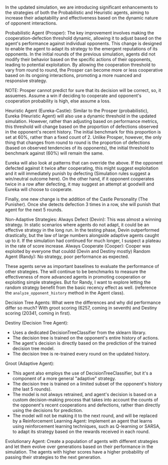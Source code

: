 In the updated simulation, we are introducing significant enhancements to the strategies of both the Probabilistic and Heuristic agents, aiming to increase their adaptability and effectiveness based on the dynamic nature of opponent interactions.

Probabilistic Agent (Prosper): The key improvement involves making the cooperation-defection threshold dynamic, allowing it to adjust based on the agent's performance against individual opponents. This change is designed to enable the agent to adapt its strategy to the emergent reputations of its opponents. In the initial rounds of the previous simulation, agents did not modify their behavior based on the specific actions of their opponents, leading to potential exploitation. By allowing the cooperation threshold to vary from round to round, the Prosper can become more or less cooperative based on its ongoing interactions, promoting a more nuanced and responsive strategy.

NOTE: Prosper cannot predict for sure that its decision will be correct, so, it assuemes. Assume a win if deciding to cooperate and opponent's cooperation probability is high, else assume a loss.
       

Heuristic Agent (Eureka-Castle): Similar to the Prosper (probabilistic), Eureka (Heuristic Agent) will also use a dynamic threshold in the updated simulation. However, rather than adjusting based on performance metrics, this threshold will change based on the proportion of defections observed in the opponent's recent history. The initial benchmark for this proportion is set at 60%, rather than a fixed count of 2. Unlike Prosper, however, the only thing that changes from round to round is the proportion of defections (based on observed tendencies of its opponents), the initial threshold to benchmark against (60%) will remain the same.

Eureka will also look at patterns that can override the above. If the opponent defected against it twice after cooperating, this might suggest exploitation and it will immediately punish by defecting (Simulation rules suggest a win/neutral outcome here). On the other hand, if it opponent cooperates twice in a row after defecting, it may suggest an attempt at goodwill and Eureka will choose to cooperate.

Finally, one new change is the addition of the Castle Personality (The Punisher). Once she detects defection 3 times in a row, she will punish that agent for the next 5 rounds.


Non-Adaptive Strategies:
Always Defect (Devin): This was almost a winning strategy. In static scenarios where agents do not adapt, it could be an effective strategy in the long run. In the testing phase, Devin outperformed drastically, but the law of large numbers alongside adaptive agents caught up to it. If the simulation had continued for much longer, I suspect a plateau in the rate of score increase.
Always Cooperate (Cooper): Cooper was exploited by everyone that couldd (Devin and Destiny mostly)
Random Agent (Randy): No strategy, poor performance as expected.

These agents serve as important baselines to evaluate the performance of other strategies. The will continue to be benchmarks to measure the effectiveness of more advanced agents in promoting cooperation or exploiting simple strategies. But for Randy, I want to explore letting the random strategy benefit from the basic recency effect as well. (reference the `analyze_opponent_history` method in the Agent class).

Decision Tree Agents:
What were the differences and why did performance differ so much? With groot scoring (6257, coming in seventh) and Destiny scoring (20341, coming in first). 

Destiny (Decision Tree Agent):
- Uses a dedicated DecisionTreeClassifier from the sklearn library.
- The decision tree is trained on the opponent's entire history of actions.
- The agent's decision is directly based on the prediction of the trained decision tree model.
- The decision tree is re-trained every round on the updated history.

Groot (Adaptive Agent):
- This agent also employs the use of DecisionTreeClassifier, but it's a component of a more general "adaptive" strategy. 
- The decision tree is trained on a limited subset of the opponent's history (the last 5 rounds).
- The model is not always retrained, and agent's decision is based on a custom decision-making process that takes into account the counts of the opponent's recent cooperations and defections, rather than directly using the decisions for prediction.
- The model will not be making it to the next round, and will be replaced by a Reinforcement Learning Agent: Implement an agent that learns using reinforcement learning techniques, such as Q-learning or SARSA, to adapt its strategy based on the rewards received in each round.

Evolutionary Agent: Create a population of agents with different strategies and let them evolve over generations based on their performance in the simulation. The agents with higher scores have a higher probability of passing their strategies to the next generation.